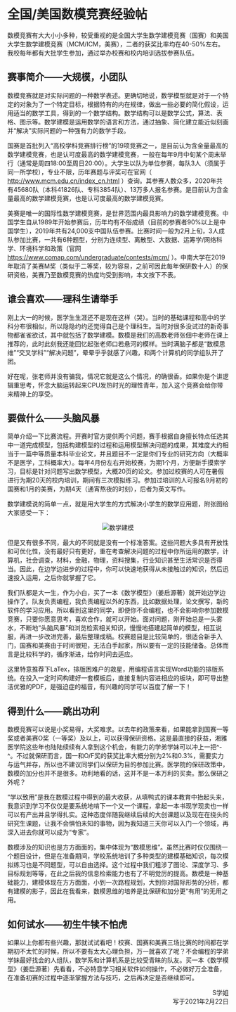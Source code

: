 # 全国/美国数模竞赛经验帖

数模竞赛有大大小小多种，较受重视的是全国大学生数学建模竞赛（国赛）和美国大学生数学建模竞赛（MCM/ICM，美赛），二者的获奖比率均在40-50%左右。我校每年都有大批学生参加，通过举办校赛和校内培训选拔参赛队伍。

## 赛事简介——大规模，小团队

数模竞赛就是对实际问题的一种数学表述。更确切地说，数学模型就是对于一个特定的对象为了一个特定目标，根据特有的内在规律，做出一些必要的简化假设，运用适当的数学工具，得到的一个数学结构。数学结构可以是数学公式，算法、表格、图示等。数学建模是运用数学的语言和方法，通过抽象、简化建立能近似刻画并“解决”实际问题的一种强有力的数学手段。

国赛是首批列入“高校学科竞赛排行榜”的19项竞赛之一，是目前认为含金量最高的数学建模竞赛，也是认可度最高的数学建模竞赛，一般在每年9月中旬某个周末举行（通常是周四18:00至周日20:00）。大学生以队为单位参赛，每队3人（须属于同一所学校），专业不限，历年赛题与评奖可在官网（ http://www.mcm.edu.cn/index_cn.html ）查询。其参赛人数众多，2020年共有45680队（本科41826队、专科3854队）、13万多人报名参赛。是目前认为含金量最高的数学建模竞赛，也是认可度最高的数学建模竞赛。

美赛是唯一的国际性数学建模竞赛，是世界范围内最具影响力的数学建模竞赛。中国学生自从1989年开始参赛后，历年均有不俗成绩（目前的参赛者90%以上是中国学生），2019年共有24,000支中国队伍参赛。比赛时间一般为2月上旬，3人成队参加比赛，一共有6种题型，分别为连续型、离散型、大数据、运筹学/网络科学、环境科学和政策（官网 https://www.comap.com/undergraduate/contests/mcm/ ）。中南大学在2019年取消了美赛M奖（类似于二等奖，较为容易，之前可因此每年保研数十人）的保研资格，美赛乃至数模竞赛的热度均受到影响，本文按下不表。

## 谁会喜欢——理科生请举手
刚上大一的时候，医学生生涯还不是现在这样（哭）。当时的基础课程和高中的学科分布很相似，所以隐隐约约还觉得自己是个理科生。当时对很多没试过的新奇事物都雀雀欲试，其中就包括了数学建模。数模是我们的高数老师张佃中老师在课上推荐的，此时此刻我还能回忆起张老师口若悬河的模样。当时满脑子都是“数模思维”“交叉学科”“解决问题”，晕晕乎乎就感了兴趣，和两个计算机的同学组队开了团。

好在呢，张老师并没有骗我，情况它就是这么个情况，的确很香。如果你是个讲逻辑重思考，怀念大脑运转起来CPU发热时光的理性青年，加入这个竞赛会给你带来精神上的享受。

## 要做什么——头脑风暴

简单介绍一下比赛流程。开赛时官方提供两个问题，赛手根据自身擅长特点任选其中一道完成模型，包括构建模型的过程和运用模型解决问题的成果，其难度大约相当于一篇中等质量本科毕业论文，并且题目不一定是你们专业的研究方向（大概率不是医学，工科概率大）。每年4月份左右开始校赛，为期1个月，方便新手摸索学习，目标是针对问题写出数学模型，大概20页的论文。参加过校赛的人可在暑假进行为期20天的校内培训，期间有三次模拟练习。参加过培训的人可报名9月初的国赛和1月的美赛，为期4天（通宵熬夜的时刻），后者为英文写作。

数学建模说的简单一点，就是用大学生的方式解决小学生的数学应用题，附张图给大家感受一下：

<div align=center>
<img src="https://xunlutzp.gitee.io/Image/Ch2_7_1.png" alt="数学建模">
</div>

但是又有很多不同，最大的不同就是没有一个标准答案。这些问题大多具有开放性和可优化性，没有最好只有更好，重在考查解决问题的过程中你所运用的数学，计算机，社会调查，材料，金融，物理，资料搜集，行业知识甚至生活常识是否得当。因此，在边学边进步的过程中，你可以快速地获得从未接触过的知识，然后迅速投入运用，之后你就掌握了它。

我们队都是大一生，作为小白，买了一本《数学模型》（姜启源著）就开始边学边操作了。队友负责编程，我负责编程以外的东西，比如数据处理，论文撰写，新的软件的学习应用。所以看到这里的同学，即便你不会编程，也不会影响你参加数模竞赛，只要你愿意思考，喜欢合作，就可以开始。面对问题，刚开始总是一头雾水，不断地“头脑风暴”和浏览检索相关知识，慢慢地搭建起简单的模型，相互说服，再进一步改进完善，最后整理成稿。校赛题目是比较简单的，很适合新手入门，国赛和美赛由于时间很短，无法白手起家，所以要有一定的技能储备。总体而言是比较科学的，循序渐进，给你时间去适应。

这里特意推荐下LaTex，排版困难户的救星，用编程语言实现Word功能的排版系统。在投入一定时间构建好一套模板后，直接复制内容进相应的板块，即可导出整洁优雅的PDF，是强迫症的福音，有兴趣的同学可以百度了解一下！

## 得到什么——跳出功利

数模竞赛可以说是小奖易得，大奖难求。以去年的政策来看，如果能拿到国赛一等奖或者美赛O奖（一等奖）及以上，可以获得保研资格。这是最直接的获益，湘雅医学院这些年也陆陆续续有人拿到这个机会，有能力的学弟学妹可以冲上一把^-^。不过就保研而言，国一和O/F奖的获奖比率大概分别为2%和0.3%，需要实力与运气并存，所以也不建议同学们以保研为目的参加比赛。医学院的保研政策中，数模的加分也并不是很多。功利地看的话，这并不是一本万利的买卖。那么保研之外呢？

“学以致用”是我在数模过程中得到的最大收获，从填鸭式的课本教育中抬起头来，我意识到学习不仅仅是要系统地啃下一个又一个课程，拿起一本书现学现卖也一样可以有产出并且学得扎实。这种态度伴随我继续后续的大创课题以及现在在挠头的研究生课题，让我不会惧怕未知的事物，因为我知道三天你可以入门一个领域，再深入进去你就可以成为“专家”。

数模涉及的知识也是方方面面的，集中体现为“数模思维”。虽然比赛时仅仅围绕一个题目设计，但是在准备期间，学校系统培训了多种类型的建模基础知识，每次模拟练习也是不同题型，可以自由选择。这个过程中我们粗涉了图论、深度学习、多目标规划等等，在此之后我的信息检索能力也有了不明觉厉的提高。数模是一种基础能力，建模体现在方方面面，小到一次路程规划，大到你对国际形势的分析，都有建模的影子，因此在我看来，数模思维的培养是比保研和加分更“有用”的无用之用。

## 如何试水——初生牛犊不怕虎

如果以上你都有些兴趣，那就试试看吧！校赛、国赛和美赛三场比赛的时间都在学期初不太忙的时候，所以不要有太大心理负担，万一就喜欢了呢？不会编程的学弟学妹最好找会的人组队，数学系和计算机系是比较受青睐的队友。买一本《数学模型》（姜启源著）先看看，不必特意学习相关软件如何操作，不必做好万全准备，在准备初赛的过程中逐渐掌握方法与技巧，之后再决定是否继续即可。

<p align="right">S学姐<br/>写于2021年2月22日</p>